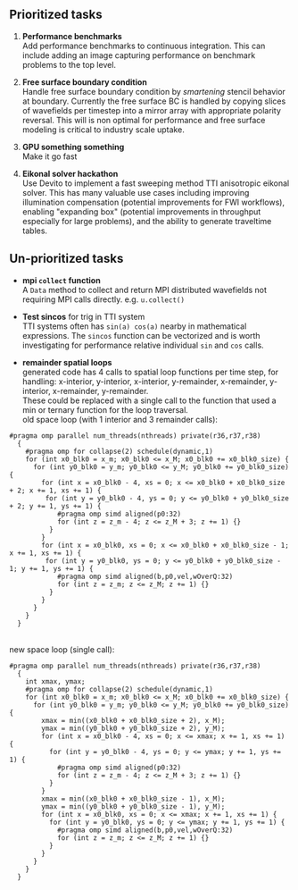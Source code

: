 ## Prioritized tasks 

1. **Performance benchmarks**
<br>Add performance benchmarks to continuous integration. This can include adding an image capturing performance on benchmark problems to the top level.

1. **Free surface boundary condition**
<br>Handle free surface boundary condition by *smartening* stencil behavior at boundary. Currently the free surface BC is handled by copying slices of wavefields per timestep into a mirror array with appropriate polarity reversal. This will is non optimal for performance and free surface modeling is critical to industry scale uptake. 

1. **GPU something something**
<br>Make it go fast

1. **Eikonal solver hackathon**
<br>Use Devito to implement a fast sweeping method TTI anisotropic eikonal solver. This has many valuable use cases including improving illumination compensation (potential improvements for FWI workflows), enabling "expanding box" (potential improvements in throughput especially for large problems), and the ability to generate traveltime tables.

## Un-prioritized tasks

* **mpi ```collect``` function**
<br>A ```Data``` method to collect and return MPI distributed wavefields not requiring MPI calls directly. e.g. ```u.collect()``` 

* **Test sincos** for trig in TTI system
<br>TTI systems often has ```sin(a) cos(a)``` nearby in mathematical expressions. The ```sincos``` function can be vectorized and is worth investigating for performance relative individual ```sin``` and ```cos``` calls.

* **remainder spatial loops**
<br> generated code has 4 calls to spatial loop functions per time step, for handling:
x-interior, y-interior, x-interior, y-remainder, x-remainder, y-interior, x-remainder, y-remainder.
<br>These could be replaced with a single call to the function that used a min or ternary function for the loop traversal.
<br>old space loop (with 1 interior and 3 remainder calls):
```
#pragma omp parallel num_threads(nthreads) private(r36,r37,r38)
  {
    #pragma omp for collapse(2) schedule(dynamic,1)
    for (int x0_blk0 = x_m; x0_blk0 <= x_M; x0_blk0 += x0_blk0_size) {
      for (int y0_blk0 = y_m; y0_blk0 <= y_M; y0_blk0 += y0_blk0_size) {
        for (int x = x0_blk0 - 4, xs = 0; x <= x0_blk0 + x0_blk0_size + 2; x += 1, xs += 1) {
         for (int y = y0_blk0 - 4, ys = 0; y <= y0_blk0 + y0_blk0_size + 2; y += 1, ys += 1) {
            #pragma omp simd aligned(p0:32)
            for (int z = z_m - 4; z <= z_M + 3; z += 1) {}
          }
        }
        for (int x = x0_blk0, xs = 0; x <= x0_blk0 + x0_blk0_size - 1; x += 1, xs += 1) {
         for (int y = y0_blk0, ys = 0; y <= y0_blk0 + y0_blk0_size - 1; y += 1, ys += 1) {
            #pragma omp simd aligned(b,p0,vel,wOverQ:32)
            for (int z = z_m; z <= z_M; z += 1) {}
          }
        }
      }
    }
  }
```
<br>new space loop (single call):
```
#pragma omp parallel num_threads(nthreads) private(r36,r37,r38)
  {
    int xmax, ymax;
    #pragma omp for collapse(2) schedule(dynamic,1)
    for (int x0_blk0 = x_m; x0_blk0 <= x_M; x0_blk0 += x0_blk0_size) {
      for (int y0_blk0 = y_m; y0_blk0 <= y_M; y0_blk0 += y0_blk0_size) {
        xmax = min((x0_blk0 + x0_blk0_size + 2), x_M);
        ymax = min((y0_blk0 + y0_blk0_size + 2), y_M);
        for (int x = x0_blk0 - 4, xs = 0; x <= xmax; x += 1, xs += 1) {
          for (int y = y0_blk0 - 4, ys = 0; y <= ymax; y += 1, ys += 1) {
            #pragma omp simd aligned(p0:32)
            for (int z = z_m - 4; z <= z_M + 3; z += 1) {}
          }
        }
        xmax = min((x0_blk0 + x0_blk0_size - 1), x_M);
        ymax = min((y0_blk0 + y0_blk0_size - 1), y_M);
        for (int x = x0_blk0, xs = 0; x <= xmax; x += 1, xs += 1) {
          for (int y = y0_blk0, ys = 0; y <= ymax; y += 1, ys += 1) {
            #pragma omp simd aligned(b,p0,vel,wOverQ:32)
            for (int z = z_m; z <= z_M; z += 1) {}
          }
        }
      }
    }
  }
```